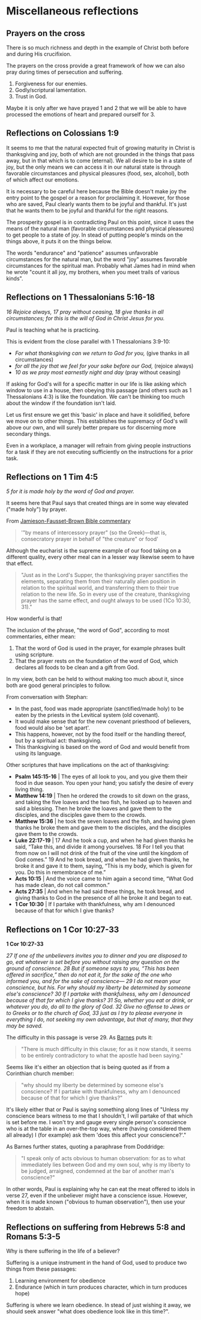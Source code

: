 # Miscellaneous reflections

## Prayers on the cross

There is so much richness and depth in the example of Christ both before and during His crucifixion.

The prayers on the cross provide a great framework of how we can also pray during times of persecution and suffering.

1. Forgiveness for our enemies.
2. Godly/scriptural lamentation.
3. Trust in God.

Maybe it is only after we have prayed 1 and 2 that we will be able to have processed the emotions of heart and prepared ourself for 3.

## Reflections on Colossians 1:9

It seems to me that the natural expected fruit of growing maturity in Christ is thanksgiving and joy, both of which are not grounded in the things that pass away, but in that which is to come (eternal).
We all desire to be in a state of joy, but the only means we can access it in our natural state is through favorable circumstances and physical pleasures (food, sex, alcohol), both of which affect our emotions.

It is necessary to be careful here because the Bible doesn't make joy the entry point to the gospel or a reason for proclaiming it.
However, for those who are saved, Paul clearly wants them to be joyful and thankful.
It's just that he wants them to be joyful and thankful for the right reasons.

The prosperity gospel is in contradicting Paul on this point, since it uses the means of the natural man (favorable circumstances and physical pleasures) to get people to a state of joy.
In stead of putting people's minds on the things above, it puts it on the things below.

The words "endurance" and "patience" assumes unfavorable circumstances for the natural man, but the word "joy" assumes favorable circumstances for the spiritual man.
Probably what James had in mind when he wrote "count it all joy, my brothers, when you meet trails of various kinds".

## Reflections on 1 Thessalonians 5:16-18

_16 Rejoice always,_
_17 pray without ceasing,_
_18 give thanks in all circumstances;_
_for this is the will of God in Christ Jesus for you._

Paul is teaching what he is practicing.

This is evident from the close parallel with 1 Thessalonians 3:9-10:

- _For what thanksgiving can we return to God for you,_ (give thanks in all circumstances)
- _for all the joy that we feel for your sake before our God,_ (rejoice always)
- _10 as we pray most earnestly night and day_ (pray without ceasing)

If asking for God's will for a specific matter in our life is like asking which window to use in a house, then obeying this passage (and others such as 1 Thessalonians 4:3) is like the foundation.
We can't be thinking too much about the window if the foundation isn't laid.

Let us first ensure we get this 'basic' in place and have it solidified, before we move on to other things.
This establishes the supremacy of God's will above our own, and will surely better prepare us for discerning more secondary things.

Even in a workplace, a manager will refrain from giving people instructions for a task if they are not executing sufficiently on the instructions for a prior task.

## Reflections on 1 Tim 4:5

_5 for it is made holy by the word of God and prayer._

It seems here that Paul says that created things are in some way elevated ("made holy") by prayer.

From [Jamieson-Fausset-Brown Bible commentary](https://biblehub.com/commentaries/1_timothy/4-5.htm) 

> '"by means of intercessory prayer" (so the Greek)—that is, consecratory prayer in behalf of "the creature" or food'

Although the eucharist is the supreme example of our food taking on a different quality, every other meal can in a lesser way likewise seem to have that effect.

> "Just as in the Lord's Supper, the thanksgiving prayer sanctifies the elements, separating them from their naturally alien position in relation to the spiritual world, and transferring them to their true relation to the new life.
> So in every use of the creature, thanksgiving prayer has the same effect, and ought always to be used (1Co 10:30, 31)."

How wonderful is that!

The inclusion of the phrase, "the word of God", according to most commentaries, either mean:

1. That the word of God is used in the prayer, for example phrases built using scripture.
2. That the prayer rests on the foundation of the word of God, which declares all foods to be clean and a gift from God.

In my view, both can be held to without making too much about it, since both are good general principles to follow.

From conversation with Stephan:

- In the past, food was made appropriate (sanctified/made holy) to be eaten by the priests in the Levitical system (old covenant).
- It would make sense that for the new covenant priesthood of believers, food would also be 'set apart'.
- This happens, however, not by the food itself or the handling thereof, but by a spiritual act: thanksgiving.
- This thanksgiving is based on the word of God and would benefit from using its language.

Other scriptures that have implications on the act of thanksgiving:

- **Psalm 145:15-16** | The eyes of all look to you, and you give them their food in due season.
  You open your hand; you satisfy the desire of every living thing.
- **Matthew 14:19** | Then he ordered the crowds to sit down on the grass, and taking the five loaves and the two fish, he looked up to heaven and said a blessing.
  Then he broke the loaves and gave them to the disciples, and the disciples gave them to the crowds.
- **Matthew 15:36** | he took the seven loaves and the fish, and having given thanks he broke them and gave them to the disciples, and the disciples gave them to the crowds.
- **Luke 22:17-19** | 17 And he took a cup, and when he had given thanks he said, “Take this, and divide it among yourselves.
  18 For I tell you that from now on I will not drink of the fruit of the vine until the kingdom of God comes.”
  19 And he took bread, and when he had given thanks, he broke it and gave it to them, saying, “This is my body, which is given for you.
  Do this in remembrance of me.”
- **Acts 10:15** | And the voice came to him again a second time, “What God has made clean, do not call common.”
- **Acts 27:35** | And when he had said these things, he took bread, and giving thanks to God in the presence of all he broke it and began to eat.
- **1 Cor 10:30** | If I partake with thankfulness, why am I denounced because of that for which I give thanks?

## Reflections on 1 Cor 10:27-33

**1 Cor 10:27-33**

_27 If one of the unbelievers invites you to dinner and you are disposed to go,_
_eat whatever is set before you without raising any question on the ground of conscience._
_28 But if someone says to you, “This has been offered in sacrifice,” then do not eat it,_
_for the sake of the one who informed you, and for the sake of conscience—_
_29 I do not mean your conscience, but his._
_For why should my liberty be determined by someone else's conscience?_
_30 If I partake with thankfulness, why am I denounced because of that for which I give thanks?_
_31 So, whether you eat or drink, or whatever you do, do all to the glory of God._
_32 Give no offense to Jews or to Greeks or to the church of God,_
_33 just as I try to please everyone in everything I do,_
_not seeking my own advantage, but that of many, that they may be saved._

The difficulty in this passage is verse 29.
As [Barnes](https://biblehub.com/commentaries/1_corinthians/10-29.htm) puts it:

> "There is much difficulty in this clause; for as it now stands, it seems to be entirely contradictory to what the apostle had been saying."

Seems like it's either an objection that is being quoted as if from a Corinthian church member:

> "why should my liberty be determined by someone else's conscience?
> If I partake with thankfulness, why am I denounced because of that for which I give thanks?"

It's likely either that or Paul is saying something along lines of "Unless my conscience bears witness to me that I shouldn't, I will partake of that which is set before me.
I won't try and gauge every single person's conscience who is at the table in an over-the-top way, where (having considered them all already) I (for example) ask them 'does this affect your conscience?'."

As Barnes further states, quoting a paraphrase from Doddridge:

> "I speak only of acts obvious to human observation: for as to what immediately lies between God and my own soul, why is my liberty to be judged, arraigned, condemned at the bar of another man's conscience?"

In other words, Paul is explaining why he can eat the meat offered to idols in verse 27, even if the unbeliever might have a conscience issue.
However, when it is made known ("obvious to human observation"), then use your freedom to abstain.

## Reflections on suffering from Hebrews 5:8 and Romans 5:3-5

Why is there suffering in the life of a believer?

Suffering is a unique instrument in the hand of God, used to produce two things from these passages:

1. Learning environment for obedience
2. Endurance (which in turn produces character, which in turn produces hope)

Suffering is where we learn obedience.
In stead of just wishing it away, we should seek answer "what does obedience look like in this time?".
